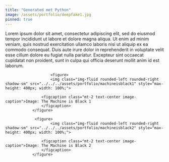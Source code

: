 ```yaml
---
title: "Generated met Python"
image: /assets/portfolio/deepfake1.jpg
pinned: true
---
```

Lorem ipsum dolor sit amet, consectetur adipiscing elit, sed do eiusmod tempor incididunt ut labore et dolore magna aliqua. Ut enim ad minim veniam, quis nostrud exercitation ullamco laboris nisi ut aliquip ex ea commodo consequat. Duis aute irure dolor in reprehenderit in voluptate velit esse cillum dolore eu fugiat nulla pariatur. Excepteur sint occaecat cupidatat non proident, sunt in culpa qui officia deserunt mollit anim id est laborum.

 
                        <figure> 
                        <img class="img-fluid rounded-left rounded-right shadow-sm" src="../../../assets/portfolio/machineisblack1" style="max-height: 400px; width: 100%;">
                   
                    <figcaption class="mt-2 text-center image-caption">Image: The Machine is Black 1
                    </figcaption>
                </figure>

                 <figure>
                        <img class="img-fluid rounded-left rounded-right shadow-sm" src="../../../assets/portfolio/machineisblack2" style="max-height: 400px; width: 100%;">
                   
                    <figcaption class="mt-2 text-center image-caption">Image: The Machine is Black 2
                    </figcaption>
                </figure>
